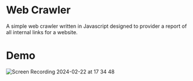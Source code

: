 # Web Crawler

A simple web crawler written in Javascript designed to provider a report of all internal links for a website. 

# Demo
![Screen Recording 2024-02-22 at 17 34 48](https://github.com/logan-bobo/web-crawler/assets/51960546/3dfda45e-d551-4421-8157-34bcd98bd3ee)
